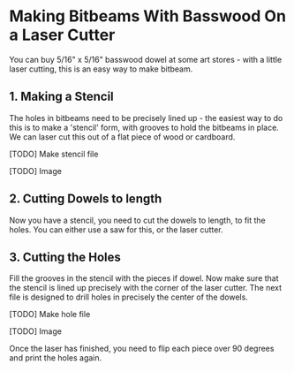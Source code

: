 # Making Bitbeams With Basswood On a Laser Cutter

You can buy 5/16" x 5/16" basswood dowel at some art stores - with a little
laser cutting, this is an easy way to make bitbeam.

## 1. Making a Stencil

The holes in bitbeams need to be precisely lined up - the easiest way to
do this is to make a 'stencil' form, with grooves to hold the bitbeams in
place. We can laser cut this out of a flat piece of wood or cardboard.

[TODO] Make stencil file

[TODO] Image

## 2. Cutting Dowels to length

Now you have a stencil, you need to cut the dowels to length, to fit the
holes. You can either use a saw for this, or the laser cutter.


## 3. Cutting the Holes

Fill the grooves in the stencil with the pieces if dowel. Now make sure that
the stencil is lined up precisely with the corner of the laser cutter. The
next file is designed to drill holes in precisely the center of the dowels.

[TODO] Make hole file

[TODO] Image

Once the laser has finished, you need to flip each piece over 90 degrees and
print the holes again.
